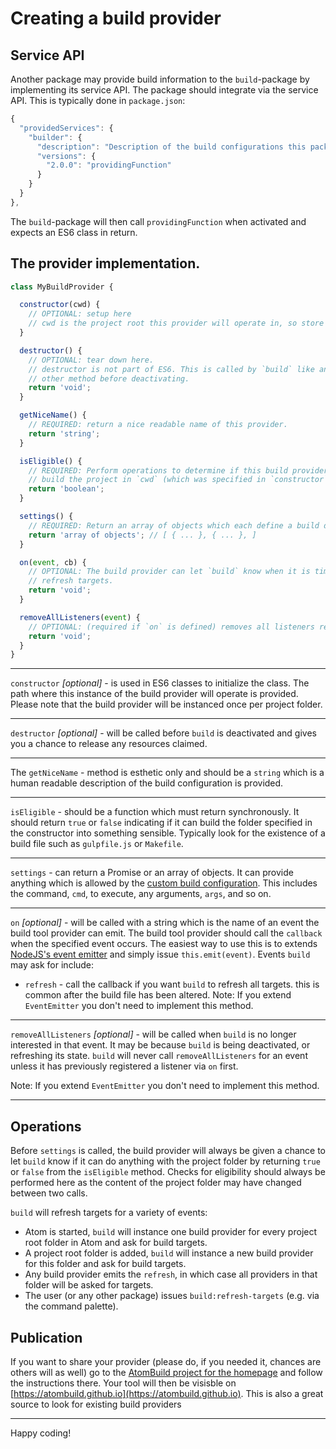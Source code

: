 # Creating a build provider

## Service API

Another package may provide build information to the `build`-package by implementing its service API.
The package should integrate via the service API. This is typically done in `package.json`:

```javascript
{
  "providedServices": {
    "builder": {
      "description": "Description of the build configurations this package gives",
      "versions": {
        "2.0.0": "providingFunction"
      }
    }
  }
},
```

The `build`-package will then call `providingFunction` when activated and expects an
ES6 class in return.

## The provider implementation.
```javascript
class MyBuildProvider {

  constructor(cwd) {
    // OPTIONAL: setup here
    // cwd is the project root this provider will operate in, so store `cwd` in `this`.
  }

  destructor() {
    // OPTIONAL: tear down here.
    // destructor is not part of ES6. This is called by `build` like any
    // other method before deactivating.
    return 'void';
  }

  getNiceName() {
    // REQUIRED: return a nice readable name of this provider.
    return 'string';
  }

  isEligible() {
    // REQUIRED: Perform operations to determine if this build provider can
    // build the project in `cwd` (which was specified in `constructor`).
    return 'boolean';
  }

  settings() {
    // REQUIRED: Return an array of objects which each define a build description.
    return 'array of objects'; // [ { ... }, { ... }, ]
  }

  on(event, cb) {
    // OPTIONAL: The build provider can let `build` know when it is time to
    // refresh targets.
    return 'void';
  }

  removeAllListeners(event) {
    // OPTIONAL: (required if `on` is defined) removes all listeners registered in `on`
    return 'void';
  }
}
```

---

`constructor` _[optional]_ - is used in ES6 classes to initialize the class. The path
where this instance of the build provider will operate is provided.
Please note that the build provider will be instanced once per project folder.

---

`destructor` _[optional]_ - will be called before `build` is deactivated and gives you a chance
to release any resources claimed.

---

The `getNiceName` - method is esthetic only and should be a `string` which is a human readable
description of the build configuration is provided.

---

`isEligible` - should be a function which must return synchronously.
It should return `true` or `false` indicating if it can build the folder specified in the constructor into something
sensible. Typically look for the existence of a build file such as `gulpfile.js` or `Makefile`.

---

`settings` - can return a Promise or an array of objects.
It can provide anything which is allowed by the [custom build configuration](README.md#custom-build-config).
This includes the command, `cmd`, to execute, any arguments, `args`, and so on.

---

`on` _[optional]_ - will be called with a string which is the name of an event the build tool provider can emit. The build
tool provider should call the `callback` when the specified event occurs.
The easiest way to use this is to extends [NodeJS's event emitter](https://nodejs.org/api/events.html#events_class_events_eventemitter) and simply issue `this.emit(event)`.
Events `build` may ask for include:
  * `refresh` - call the callback if you want `build` to refresh all targets.
    this is common after the build file has been altered.
Note: If you extend `EventEmitter` you don't need to implement this method.

---

`removeAllListeners` _[optional]_ - will be called when `build` is no longer interested in that event. It may be because
`build` is being deactivated, or refreshing its state. `build` will never call `removeAllListeners` for an event unless it has
previously registered a listener via `on` first.

Note: If you extend `EventEmitter` you don't need to implement this method.

---

## Operations

Before `settings` is called, the build provider will always be given a chance to
let `build` know if it can do anything with the project folder by returning `true` or `false`
from the `isEligible` method. Checks for eligibility should always be performed here as
the content of the project folder may have changed between two calls.

`build` will refresh targets for a variety of events:
  * Atom is started, `build` will instance one build provider for every project root
    folder in Atom and ask for build targets.
  * A project root folder is added, `build` will instance a new build provider for this
    folder and ask for build targets.
  * Any build provider emits the `refresh`, in which case all providers in that folder
    will be asked for targets.
  * The user (or any other package) issues `build:refresh-targets` (e.g. via the command palette).

## Publication

If you want to share your provider (please do, if you needed it, chances are others will as well)
go to the [AtomBuild project for the homepage](https://github.com/AtomBuild/atombuild.github.io)
and follow the instructions there. Your tool will then be visisble on [https://atombuild.github.io](https://atombuild.github.io). This is also a great source to look
for existing build providers

---

Happy coding!
